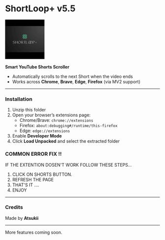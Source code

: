 # ShortLoop+ v5.5

![Logo](icon128.png)

**Smart YouTube Shorts Scroller**

-  Automatically scrolls to the next Short when the video ends
-  Works across **Chrome**, **Brave**, **Edge**, **Firefox** (via MV2 support)

---

### Installation

1. Unzip this folder
2. Open your browser’s extensions page:
   - Chrome/Brave: `chrome://extensions`
   - Firefox: `about:debugging#/runtime/this-firefox`
   - Edge: `edge://extensions`
3. Enable **Developer Mode**
4. Click **Load Unpacked** and select the extracted folder

### COMMON ERROR FIX !!
IF THE EXTENTION DOSEN'T WORK FOLLOW THESE STEPS...
1. CLICK ON SHORTS BUTTON.
2. REFRESH THE PAGE 
3. THAT'S IT ....
4. ENJOY



---

### Credits
Made by **Atsukii**

---

More features coming soon.